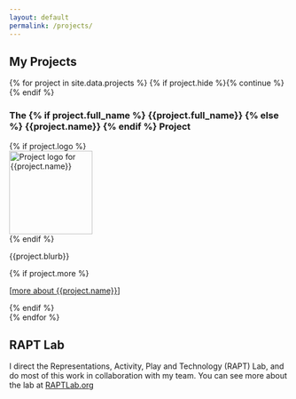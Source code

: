 ```yaml
---
layout: default
permalink: /projects/
---
```


## My Projects

{% for project in site.data.projects %}
{% if project.hide %}{% continue %}{% endif %}
<div class="row">
<h3>The {% if project.full_name %}  {{project.full_name}} {% else %} {{project.name}} {% endif %} Project</h3>
{% if project.logo %}
  <div class="left">
  <img src="/assets/img/project_logos/{{project.logo}}" alt="Project logo for {{project.name}}" width="150" >
  </div>
{% endif %}
<div class="right">
  <p>{{project.blurb}}</p> {% if project.more %}<p>[<a href="{{ project.more }}">more about {{project.name}}</a>]</p>{% endif %}
  </div>
</div>
{% endfor %}

## RAPT Lab
I direct the Representations, Activity, Play and Technology (RAPT) Lab, and do most of this work in collaboration with my team. You can see more about the lab at  <a href="http://theraptlab.org" target="_blank">RAPTLab.org</a>
